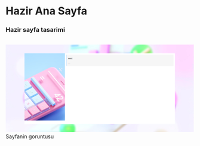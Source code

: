 # Hazir Ana Sayfa
### Hazir sayfa tasarimi
##
![sayfa](https://github.com/zulaltak/HazirAnaSayfa/blob/main/x.PNG)
Sayfanin goruntusu 
